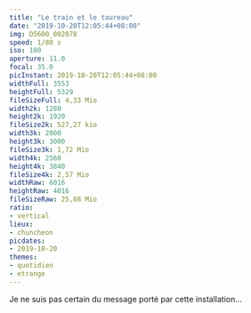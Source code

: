 ```yaml
---
title: "Le train et le taureau"
date: "2019-10-20T12:05:44+08:00"
img: D5600_002078
speed: 1/80 s
iso: 100
aperture: 11.0
focal: 35.0
picInstant: 2019-10-20T12:05:44+08:00
widthFull: 3553
heightFull: 5329
fileSizeFull: 4,33 Mio
width2k: 1280
height2k: 1920
fileSize2k: 527,27 kio
width3k: 2000
height3k: 3000
fileSize3k: 1,72 Mio
width4k: 2560
height4k: 3840
fileSize4k: 2,57 Mio
widthRaw: 6016
heightRaw: 4016
fileSizeRaw: 25,88 Mio
ratio:
- vertical
lieux:
- chuncheon
picdates:
- 2019-10-20
themes:
- quotidien
- etrange
---
```


Je ne suis pas certain du message porté par cette installation…